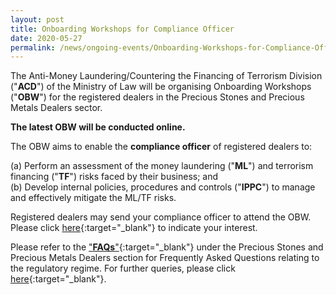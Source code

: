 ```yaml
---
layout: post
title: Onboarding Workshops for Compliance Officer
date: 2020-05-27
permalink: /news/ongoing-events/Onboarding-Workshops-for-Compliance-Officer/
---
```


The Anti-Money Laundering/Countering the Financing of Terrorism Division ("**ACD**") of the Ministry of Law will be organising Onboarding Workshops ("**OBW**") for the registered dealers in the Precious Stones and Precious Metals Dealers sector. 

**The latest OBW will be conducted online.**

The OBW aims to enable the **compliance officer** of registered dealers to:

(a) Perform an assessment of the money laundering ("**ML**") and terrorism financing ("**TF**") risks faced by their business; and <br>
(b) Develop internal policies, procedures and controls ("**IPPC**") to manage and effectively mitigate the ML/TF risks.

Registered dealers may send your compliance officer to attend the OBW. Please click [here](https://go.gov.sg/onlineonboardingworkshop){:target="_blank"} to indicate your interest.

Please refer to the ["**FAQs**"](https://va.ecitizen.gov.sg/cfp/customerPages/mlaw/explorefaq.aspx){:target="_blank"} under the Precious Stones and Precious Metals Dealers section for Frequently Asked Questions relating to the regulatory regime. For further queries, please click [here](https://eservices.mlaw.gov.sg/enquiry/){:target="_blank"}.
